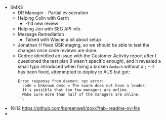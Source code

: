 - SMX3
	- DR Manager - Partial evisceration
	- Helping Colin with Gerrit
		- -1'd new review
	- Helping Jon with SEG API info
	- Message Remediation
		- Talked with Wayne a bit about setup
	- Jonathan H fixed QSR staging, so we should be able to test the changes once code reviews are done.
	- Cedrec identified an issue with the Customer Activity report after I questioned the test plan (I wasn't specific enough), and it revealed a small typo introduced when fixing a broken `&mdash` without a `;` – it has been fixed, attemmpted to deploy to AUS but got:
	  ```
	  Error response from daemon: rpc error: 
	    code = Unknown desc = The swarm does not have a leader.
	    It's possible that too few managers are online.
	    Make sure more than half of the managers are online.
	  ``.
- 16:12 https://github.com/bgreenwell/doxx?tab=readme-ov-file
-